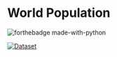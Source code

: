 # World Population
![forthebadge made-with-python](http://ForTheBadge.com/images/badges/made-with-python.svg)

[![Dataset](https://github.com/rsrishav/world_population/actions/workflows/main.yml/badge.svg?branch=main)](https://github.com/rsrishav/world_population/actions/workflows/main.yml)
